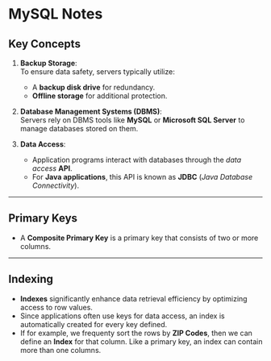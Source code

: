 # MySQL Notes

## Key Concepts
1. **Backup Storage**:  
   To ensure data safety, servers typically utilize:
   - A **backup disk drive** for redundancy.
   - **Offline storage** for additional protection.

2. **Database Management Systems (DBMS)**:  
   Servers rely on DBMS tools like **MySQL** or **Microsoft SQL Server** to manage databases stored on them.

3. **Data Access**:  
   - Application programs interact with databases through the *data access* **API**.  
   - For **Java applications**, this API is known as **JDBC** (*Java Database Connectivity*).

---

## Primary Keys
- A **Composite Primary Key** is a primary key that consists of two or more columns.

---

## Indexing
- **Indexes** significantly enhance data retrieval efficiency by optimizing access to row values.  
- Since applications often use keys for data access, an index is automatically created for every key defined.
- If for example, we frequenty sort the rows by **ZIP Codes**, then we can define an **Index** for 
that column. Like a primary key, an index can contain more than one columns.